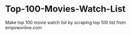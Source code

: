 # Top-100-Movies-Watch-List
Make top 100 movie watch list by scraping top 100 list from empireonline.com
